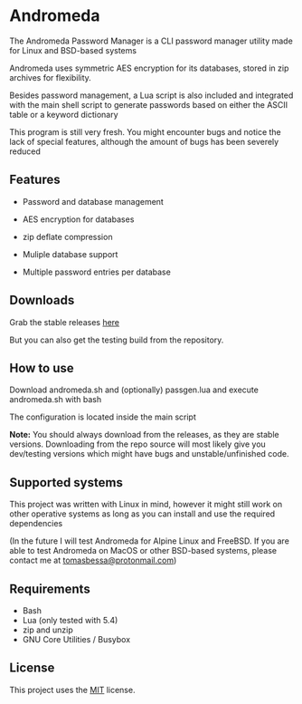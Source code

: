 Andromeda
====
The Andromeda Password Manager is a CLI password manager utility made for Linux and BSD-based systems

Andromeda uses symmetric AES encryption for its databases, stored in zip archives for flexibility.

Besides password management, a Lua script is also included and integrated with the main shell script to generate passwords based on either the ASCII table or a keyword dictionary

This program is still very fresh. You might encounter bugs and notice the lack of special features, although the amount of bugs has been severely reduced 

Features
--------
* Password and database management

* AES encryption for databases

* zip deflate compression

* Muliple database support

* Multiple password entries per database

Downloads
---------
Grab the stable releases [here](https://github.com/spacebanana420/Andromeda/releases)

But you can also get the testing build from the repository.

How to use
----------
Download andromeda.sh and (optionally) passgen.lua and execute andromeda.sh with bash

The configuration is located inside the main script

**Note:** You should always download from the releases, as they are stable versions. Downloading from the repo source will most likely give you dev/testing versions which might have bugs and unstable/unfinished code.

Supported systems
----------
This project was written with Linux in mind, however it might still work on other operative systems as long as you can install and use the required dependencies

(In the future I will test Andromeda for Alpine Linux and FreeBSD. If you are able to test Andromeda on MacOS or other BSD-based systems, please contact me at tomasbessa@protonmail.com)

Requirements
----------------------
* Bash
* Lua (only tested with 5.4)
* zip and unzip
* GNU Core Utilities / Busybox

License
-------
This project uses the [MIT](./license.md) license.
